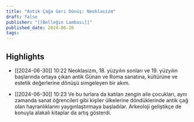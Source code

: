 ```yaml
---
title: "Antik Çağa Geri Dönüş: Neoklasizm"
draft: false
publisher: "[[Belleğin Lambası]]"
published_date: 2024-06-26
tags:
---
```



## Highlights
* [[2024-06-30]] 10:22  Neoklasizm, 18. yüzyılın sonları ve 19. yüzyılın başlarında ortaya çıkan antik Günan ve Roma sanatına, kültürüne ve estetik değerlerine dönüşü simgeleyen bir akım.

* [[2024-06-30]] 10:23  Ve bu turlara da katılan zengin aile çocukları, aynı zamanda sanat öğrencileri gibi kişiler ülkelerine döndüklerinde antik çağ olan hayranlıklarını yaygınlaştırmaya başladılar. Arkeoloji geliştikçe de konuyla alakalı kitaplar da artış gösterdi.

